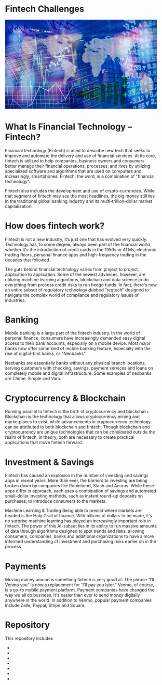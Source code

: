 # Fintech Challenges

![An Image of Financial Technology](Fintech.jpg)


# What Is Financial Technology – Fintech?
Financial technology (Fintech) is used to describe new tech that seeks to improve and automate the delivery and use of financial services. ​​​At its core, fintech is utilized to help companies, business owners and consumers better manage their financial operations, processes, and lives by utilizing specialized software and algorithms that are used on computers and, increasingly, smartphones. Fintech, the word, is a combination of "financial technology". 

Fintech also includes the development and use of crypto-currencies. While that segment of fintech may see the most headlines, the big money still lies in the traditional global banking industry and its multi-trillion-dollar market capitalization.

# How does fintech work?
Fintech is not a new industry, it’s just one that has evolved very quickly. Technology has, to some degree, always been part of the financial world, whether it's the introduction of credit cards in the 1950s or ATMs, electronic trading floors, personal finance apps and high-frequency trading in the decades that followed.

The guts behind financial technology varies from project to project, application to application. Some of the newest advances, however, are utilizing machine learning algorithms, blockchain and data science to do everything from process credit risks to run hedge funds. In fact, there's now an entire subset of regulatory technology dubbed "regtech" designed to navigate the complex world of compliance and regulatory issues of industries.

# Banking
Mobile banking is a large part of the fintech industry. In the world of personal finance, consumers have increasingly demanded easy digital access to their bank accounts, especially on a mobile device. Most major banks now offer some kind of mobile banking feature, especially with the rise of digital-first banks, or "Neobanks".

Neobanks are essentially banks without any physical branch locations, serving customers with checking, savings, payment services and loans on completely mobile and digital infrastructure. Some examples of neobanks are Chime, Simple and Varo.

# Cryptocurrency & Blockchain
Running parallel to fintech is the birth of cryptocurrency and blockchain. Blockchain is the technology that allows cryptocurrency mining and marketplaces to exist, while advancements in cryptocurrency technology can be attributed to both blockchain and fintech. Though blockchain and cryptocurrency are unique technologies that can be considered outside the realm of fintech, in theory, both are necessary to create practical applications that move fintech forward.

# Investment & Savings
Fintech has caused an explosion in the number of investing and savings apps in recent years. More than ever, the barriers to investing are being broken down by companies like Robinhood, Stash and Acorns. While these apps differ in approach, each uses a combination of savings and automated small-dollar investing methods, such as instant round-up deposits on purchases, to introduce consumers to the markets. 

Machine Learning & Trading
Being able to predict where markets are headed is the Holy Grail of finance. With billions of dollars to be made, it's no surprise machine learning has played an increasingly important role in fintech. The power of this AI-subset lies in its ability to run massive amounts of data through algorithms designed to spot trends and risks, allowing consumers, companies, banks and additional organizations to have a more informed understanding of investment and purchasing risks earlier on in the process.

# Payments
Moving money around is something fintech is very good at. The phrase “I’ll Venmo you” is now a replacement for “I’ll pay you later.” Venmo, of course, is a go-to mobile payment platform. Payment companies have changed the way we all do business. It's easier than ever to send money digitally anywhere in the world. In addition to Venmo, popular payment companies include Zelle, Paypal, Stripe and Square.

# Repository
This repository includes 

*

*

*

*

*

*

*
